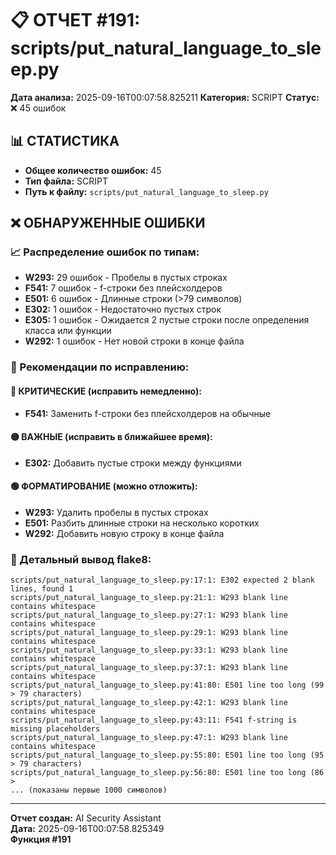 # 📋 ОТЧЕТ #191: scripts/put_natural_language_to_sleep.py

**Дата анализа:** 2025-09-16T00:07:58.825211
**Категория:** SCRIPT
**Статус:** ❌ 45 ошибок

## 📊 СТАТИСТИКА

- **Общее количество ошибок:** 45
- **Тип файла:** SCRIPT
- **Путь к файлу:** `scripts/put_natural_language_to_sleep.py`

## ❌ ОБНАРУЖЕННЫЕ ОШИБКИ

### 📈 Распределение ошибок по типам:

- **W293:** 29 ошибок - Пробелы в пустых строках
- **F541:** 7 ошибок - f-строки без плейсхолдеров
- **E501:** 6 ошибок - Длинные строки (>79 символов)
- **E302:** 1 ошибок - Недостаточно пустых строк
- **E305:** 1 ошибок - Ожидается 2 пустые строки после определения класса или функции
- **W292:** 1 ошибок - Нет новой строки в конце файла

### 🎯 Рекомендации по исправлению:

#### 🔴 КРИТИЧЕСКИЕ (исправить немедленно):
- **F541:** Заменить f-строки без плейсхолдеров на обычные

#### 🟡 ВАЖНЫЕ (исправить в ближайшее время):
- **E302:** Добавить пустые строки между функциями

#### 🟢 ФОРМАТИРОВАНИЕ (можно отложить):
- **W293:** Удалить пробелы в пустых строках
- **E501:** Разбить длинные строки на несколько коротких
- **W292:** Добавить новую строку в конце файла

### 📝 Детальный вывод flake8:

```
scripts/put_natural_language_to_sleep.py:17:1: E302 expected 2 blank lines, found 1
scripts/put_natural_language_to_sleep.py:21:1: W293 blank line contains whitespace
scripts/put_natural_language_to_sleep.py:27:1: W293 blank line contains whitespace
scripts/put_natural_language_to_sleep.py:29:1: W293 blank line contains whitespace
scripts/put_natural_language_to_sleep.py:33:1: W293 blank line contains whitespace
scripts/put_natural_language_to_sleep.py:37:1: W293 blank line contains whitespace
scripts/put_natural_language_to_sleep.py:41:80: E501 line too long (99 > 79 characters)
scripts/put_natural_language_to_sleep.py:42:1: W293 blank line contains whitespace
scripts/put_natural_language_to_sleep.py:43:11: F541 f-string is missing placeholders
scripts/put_natural_language_to_sleep.py:47:1: W293 blank line contains whitespace
scripts/put_natural_language_to_sleep.py:55:80: E501 line too long (95 > 79 characters)
scripts/put_natural_language_to_sleep.py:56:80: E501 line too long (86 > 
... (показаны первые 1000 символов)
```

---
**Отчет создан:** AI Security Assistant  
**Дата:** 2025-09-16T00:07:58.825349  
**Функция #191**
